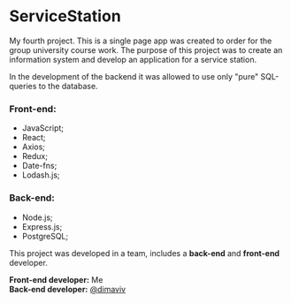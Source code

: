 # ServiceStation

My fourth project. This is a single page app was created to order for the group university course work. The purpose of this project was to create an information system and develop an application for a service station.  

In the development of the backend it was allowed to use only "pure" SQL-queries to the database.

### Front-end:
- JavaScript;
- React;
- Axios;
- Redux;
- Date-fns;
- Lodash.js;

### Back-end: 
- Node.js;
- Express.js;
- PostgreSQL;

This project was developed in a team, includes a **back-end** and **front-end** developer.  

**Front-end developer:** Me  
**Back-end developer:** [@dimaviv](https://github.com/dimaviv)

